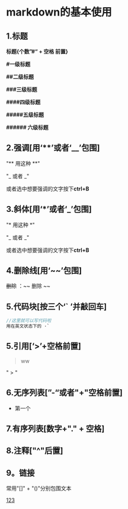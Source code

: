 # markdown的基本使用

## 1.标题     

**标题{个数”#“ + 空格 前置}**

   **#一级标题**

   **##二级标题**

  **###三级标题**

   **####四级标题**

   **#####五级标题**

   **######  六级标题** 

 ## 2.强调[用‘**’或者‘__’包围]

"** 用这种 **"

"_ 或者 _"

或者选中想要强调的文字按下**ctrl+B**

## 3.斜体[用‘*’或者‘_’包围]

"* 用这种 *"

"_ 或者 _"

或者选中想要强调的文字按下**ctrl+B**

## 4.删除线[用‘~~’包围]

~~删除~~    ：~~ 删除 ~~

## 5.代码块[按三个‘` ’并敲回车]

```java
//这里就可以写代码啦
用在英文状态下的 ·`
```

## 5.引用[‘>’+空格前置]

> ww

" > "

## 6.无序列表[”-“或者"+"空格前置]

-  第一个

## 7.有序列表[数字+"." + 空格]

## 8.注释["^"后置]

## 9。链接

常用"[]" + "()"分别包围文本

[ 123 ](www.baidu.com)

